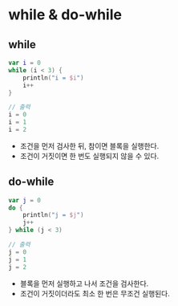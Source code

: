 # while & do-while
## while
```kotlin
var i = 0
while (i < 3) {
    println("i = $i")
    i++
}

// 출력
i = 0
i = 1
i = 2
```
- 조건을 먼저 검사한 뒤, 참이면 블록을 실행한다.
- 조건이 거짓이면 한 번도 실행되지 않을 수 있다.

## do-while
```kotlin
var j = 0
do {
    println("j = $j")
    j++
} while (j < 3)

// 출력
j = 0
j = 1
j = 2
```
- 블록을 먼저 실행하고 나서 조건을 검사한다. 
- 조건이 거짓이더라도 최소 한 번은 무조건 실행된다.